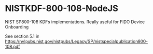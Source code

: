 # NISTKDF-800-108-NodeJS

NIST SP800-108 KDFs implementations. Really useful for FIDO Device Onboarding

See section 5.1 in https://nvlpubs.nist.gov/nistpubs/Legacy/SP/nistspecialpublication800-108.pdf
